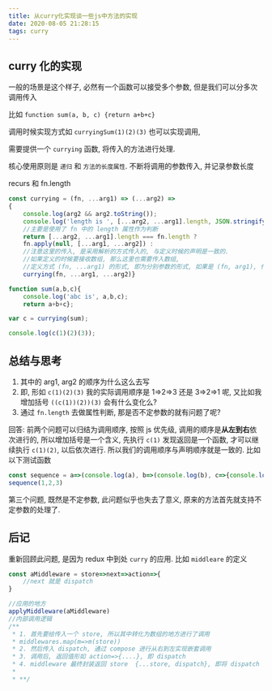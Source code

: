 ```yaml
---
title: 从curry化实现谈一些js中方法的实现
date: 2020-08-05 21:28:15
tags: curry
---
```


## curry 化的实现

一般的场景是这个样子, 必然有一个函数可以接受多个参数, 但是我们可以分多次调用传入

比如 `function sum(a, b, c) {return a+b+c}`

调用时候实现方式如 `curryingSum(1)(2)(3)` 也可以实现调用,

需要提供一个 `currying` 函数, 将传入的方法进行处理.

核心使用原则是 `递归` 和 `方法的长度属性`. 不断将调用的参数传入, 并记录参数长度

recurs 和  fn.length

```js
const currying = (fn, ...arg1) => (...arg2) =>
{
    console.log(arg2 && arg2.toString());
    console.log('length is ', [...arg2, ...arg1].length, JSON.stringify([...arg2, ...arg1]));
    //主要是使用了 fn 中的 length 属性作为判断
    return [...arg2, ...arg1].length === fn.length ?
    fn.apply(null, [...arg1, ...arg2]) :
    //注意这里的传入, 是采用解析的方式传入的, 与定义时候的声明是一致的.
    //如果定义的时候要接收数组, 那么这里也需要传入数组,
    //定义方式 (fn, ...arg1) 的形式, 即为分别参数的形式, 如果是 (fn, arg1), 代码中实际当做数组去使用的话, 那么这里就可以传忰
    currying(fn, ...arg1, ...arg2)}

function sum(a,b,c){
    console.log('abc is', a,b,c);
    return a+b+c};

var c = currying(sum);

console.log(c(1)(2)(3));
```

## 总结与思考

1. 其中的 arg1, arg2 的顺序为什么这么去写
2. 即, 形如 `c(1)(2)(3)` 我的实际调用顺序是 1=>2=>3 还是 3=>2=>1 呢, 又比如我增加括号 `((c(1))(2))(3)` 会有什么变化么?
3. 通过 `fn.length` 去做属性判断, 那是否不定参数的就有问题了呢?

回答:
前两个问题可以归结为调用顺序, 按照 js 优先级, 调用的顺序是**从左到右**依次进行的, 所以增加括号是一个含义,
先执行 `c(1)` 发现返回是一个函数, 才可以继续执行 `c(1)(2)`, 以后依次进行.
所以我们的调用顺序与声明顺序就是一致的.
比如以下测试函数

```js
const sequence = a=>(console.log(a), b=>(console.log(b), c=>{console.log(c)}));
sequence(1,2,3)
```

第三个问题, 既然是不定参数, 此问题似乎也失去了意义, 原来的方法首先就支持不定参数的处理了.

## 后记

重新回顾此问题, 是因为 redux 中到处 `curry` 的应用. 比如 `middleare` 的定义

```js
const aMiddleware = store=>next=>action=>{
    //next 就是 dispatch
}

//应用的地方
applyMiddleware(aMiddleware)
//内部调用逻辑
/**
 * 1. 首先要给传入一个 store, 所以其中转化为数组的地方进行了调用
 * middlewares.map(m=>m(store))
 * 2. 然后传入 dispatch, 通过 compose 进行从右到左实现嵌套调用
 * 3. 调用后, 返回值形如 action=>{....}, 即 dispatch
 * 4. middleware 最终封装返回 store  {...store, dispatch}, 即将 dispatch 进行复写
 *
 * **/

```











